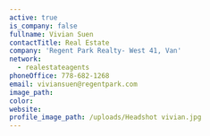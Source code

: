 ```yaml
---
active: true
is_company: false
fullname: Vivian Suen
contactTitle: Real Estate
company: 'Regent Park Realty- West 41, Van'
network:
  - realestateagents
phoneOffice: 778-682-1268
email: viviansuen@regentpark.com
image_path:
color:
website:
profile_image_path: /uploads/Headshot vivian.jpg
---
```

